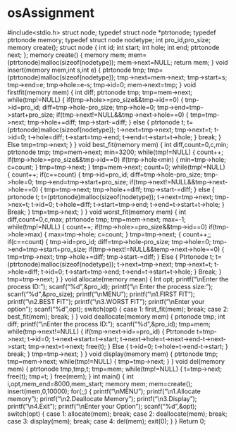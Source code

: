 # osAssignment
#include<stdio.h>
struct node;
typedef struct node *ptrtonode;
typedef ptrtonode memory;
typedef struct node nodetype;
int pro_id,pro_size;
memory create();
struct node
{
int  id;
 int start;
int hole;
int  end;
ptrtonode next;
};
memory create()
{
memory mem;
mem=(ptrtonode)malloc(sizeof(nodetype));
mem->next=NULL;
return mem;
}
void insert(memory mem,int s,int e)
{
ptrtonode tmp;
tmp=(ptrtonode)malloc(sizeof(nodetype));
tmp->next=mem->next;
tmp->start=s;
tmp->end=e;
tmp->hole=e-s;
tmp->id=0;
mem->next=tmp;
}
void firstfit(memory mem)
{
int diff;
ptrtonode tmp;
tmp=mem->next;
while(tmp!=NULL)
{
if(tmp->hole>=pro_size&&tmp->id==0)
{
tmp->id=pro_id;
diff=tmp->hole-pro_size;
tmp->hole=0;
tmp->end=tmp->start+pro_size;
if(tmp->next!=NULL&&tmp->next->hole==0)
{
tmp=tmp->next;
tmp->hole+=diff;
tmp->start-=diff;
}
else
{
ptrtonode t;
t=(ptrtonode)malloc(sizeof(nodetype));
t->next=tmp->next;
tmp->next=t;
t->id=0;
t->hole=diff;
t->start=tmp->end;
t->end=t->start+t->hole;
}
break;
}
Else
tmp=tmp->next;
}
}
void best_fit(memory mem)
{
int diff,count=0,c,min;
ptrtonode tmp;
tmp=mem->next;
min=3200;
while(tmp!=NULL)
{
count++;
if(tmp->hole>=pro_size&&tmp->id==0)
if(tmp->hole<min)
{
min=tmp->hole;
c=count;
}
tmp=tmp->next;
}
tmp=mem->next;
count=0;
while(tmp!=NULL)
{
count++;
if(c==count)
{
tmp->id=pro_id;
diff=tmp->hole-pro_size;
tmp->hole=0;
tmp->end=tmp->start+pro_size;
if(tmp->next!=NULL&&tmp->next->hole==0)
{
tmp=tmp->next;
tmp->hole+=diff;
tmp->start-=diff;
}
else
{
prtonode t;
t=(ptrtonode)malloc(sizeof(nodetype));
t->next=tmp->next;
tmp->nex=t;
t->id=0;
t->hole=diff;
t->start=tmp->end;
t->end=t->start+t->hole;
}
Break;
}
tmp=tmp->next;
}
}
void worst_fit(memory mem)
{
int diff,count=0,c,max;
ptrtonode tmp;
tmp=mem->next;
max=-1;
while(tmp!=NULL)
{
count++;
if(tmp->hole>=pro_size&&tmp->id==0)
if(tmp->hole>max)
{
max=tmp->hole;
c=count;
}
tmp=tmp->next;
{
count++;;
if(c==count)
{
tmp->id=pro_id;
diff=tmp->hole-pro_size;
tmp->hole=0;
tmp->end=tmp->start+pro_size;
if(tmp->next!=NULL&&temp->next->hole==0)
{
tmp=tmp->next;
tmp->hole+=diff;
tmp->start-=diff;
}
Else
{
Ptrtonode t;
t=(ptrtonode)malloc(sizeof(nodetype));
t->next=tmp->next;
tmp->next=t;
t->hole=diff;
t->id=0;
t->start=tmp->end;
t->end=t->start+t->hole;
}
Break;
}
tmp=tmp->next;
}
}
void allocate(memory mean)
{
Int opt;
printf(“\nEnter the process ID:”);
scanf(“%d”,&pro_id);
printf(“\n Enter the process size:”);
scanf(“%d”,&pro_size);
printf(“\nMENU”);
printf(“\n1.FIRST FIT”);
printf(“\n2.BEST FIT”);
printf(“\n3.WORST  FIT”);
printf(“\nEnter your option”);
scanf(“%d”,opt);
switch(opt)
{
case 1:
first_fit(mem);
break;
case 2:
best_fit(mem);
break;
}
}
void deallocate(memory mem)
{
prtonode tmp;
int diff;
printf(“\nEnter the process ID:”);
scanf(“%d”,&pro_id);
tmp=mem;
while(tmp->next!=NULL)
{
if(tmp->next->id==pro_id)
{
Ptrtonode
t=tmp->next;
t->id=0;
t->next->start=t->start;
t->next->hole=t->next->end-t->next->start;
tmp->next=t->next;
free(t);
}
Else
{
t->id=0;
t->hole=t->end-t->start;
}
break;
}
tmp=tmp->next;
}
}
void display(memory mem)
{
ptrtonode tmp;
tmp=mem->next;
while(tmp!=NULL)
{
tmp=tmp->next;
}
}
void del(memory mem)
{
ptrtonode tmp,tmp,t;
tmp=mem;
while(tmp!=NULL)
{
t=tmp->next;
free(t);
tmp=t;
}
free(mem);
}
int main()
{
int i,opt,mem_end=8000,mem_start;
memory mem;
mem=create();
insert(mem,0,10000);
for(;;)
{
printf(“\nMENU”);
printf(“\n1.Allocate  memory”);
printf(“\n2.Deallocate Memory”);
printf(“\n3.Display”);
printf(“\n4.Exit”);
printf(“\nEnter your Option”);
scanf(“%d”,&opt);
switch(opt)
{
case 1:
allocate(mem);
break;
case 2:
deallocate(mem);
break;
case 3:
display(mem);
break;
case 4:
del(mem);
exit(0);
}
}
Return 0;
